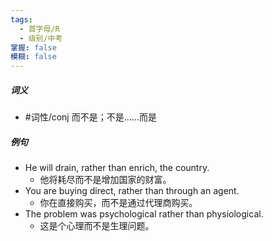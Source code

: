 ```yaml
---
tags:
  - 首字母/R
  - 级别/中考
掌握: false
模糊: false
---
```

##### 词义
- #词性/conj  而不是；不是……而是
##### 例句
- He will drain, rather than enrich, the country.
	- 他将耗尽而不是增加国家的财富。
- You are buying direct, rather than through an agent.
	- 你在直接购买，而不是通过代理商购买。
- The problem was psychological rather than physiological.
	- 这是个心理而不是生理问题。
